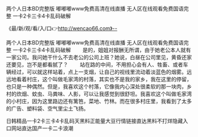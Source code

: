 两个人日本BD完整版
嘟嘟嘟www免费高清在线直播
无人区在线观看免费国语完整
一卡2卡三卡4卡乱码破解


《最/新/观/看/入/口👉http://wencao66.com》--

两个人日本BD完整版
嘟嘟嘟www免费高清在线直播
无人区在线观看免费国语完整
一卡2卡三卡4卡乱码破解
　　是的，姐姐对报酬无所谓，由于她老公本人就有一家公司。我问她干什么不去老公的公司上班？她说，白昼在公司里见，黄昏还家还要见，岂不是都看腻了？
　　站在路的中间，不用担心会有人、牲畜、或者车辆经过，可以就这样站着，点上一支烟，让自己的视线里流动着淡蓝色的烟雾。远远地看着村庄，这个叫做毛家湾的村落，其实也不是我的家乡，我在这里的停留，也只是一种偶然。但是，我喜欢这个村落，它像我内心深处很柔软的那一块肉，乡村的炊烟、蚊虫、马粪味、人影，可以让我感觉到很舒坦。我喜欢这个叫做毛家湾的小村庄，因为这里路边还有篱笆，菜地、竹林。而在很多村庄里，我看到了太多的广告、塑料袋、空气里尘土飞扬。





日韩精品一卡2卡三卡4卡乱码天黑料正能量大豆行情链接直达黑料不打烊隐藏入口网站直达国产一卡二卡浪潮

